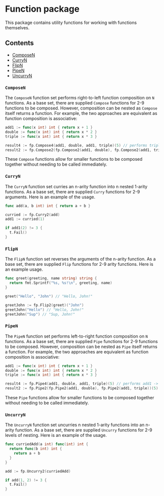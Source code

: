 # Function package

This package contains utility functions for working with functions themselves.

## Contents

- [ComposeN](#compose)
- [CurryN](#curry)
- [FlipN](#flip)
- [PipeN](#pipe)
- [UncurryN](#uncurry)

### <a name="compose">`ComposeN`</a>

The `ComposeN` function set performs right-to-left function composition on `N` functions. As a base set, there are supplied `Compose` functions for 2-9 functions to be composed. However, composition can be nested as `Compose` itself returns a function. For example, the two approaches are equivalent as function composition is associative:

```go
add1 := func(x int) int { return x + 1 }
double := func(x int) int { return x * 2 }
triple := func(x int) int { return x * 3 }

result4 := fp.Compose4(add1, double, add1, triple)(5) // performs triple -> add1 -> double -> add1
result2 := fp.Compose2(fp.Compose2(add1, double), fp.Compose2(add1, triple))(5) // performs (triple -> add1) -> (double -> add1)
```

These `Compose` functions allow for smaller functions to be composed together without needing to be called immediately.

### <a name="curry">`CurryN`</a>

The `CurryN` function set curries an n-arity function into n nested 1-arity functions. As a base set, there are supplied `Curry` functions for 2-9 arguments. Here is an example of the usage.

```go
func add(a, b int) int { return a + b }

curried := fp.Curry2(add)
add1 := curried(1)

if add1(2) != 3 {
  t.Fail()
}
```

### <a name="flip">`FlipN`</a>

The `FlipN` function set reverses the arguments of the n-arity function. As a base set, there are supplied `Flip` functions for 2-9 arity functions. Here is an example usage.

```go
func greet(greeting, name string) string {
  return fmt.Sprintf("%s, %s!\n", greeting, name)
}

greet("Hello", "John") // "Hello, John!"

greetJohn := fp.Flip2(greet)("John")
greetJohn("Hello") // "Hello, John!"
greetJohn("Sup") // "Sup, John!"
```

### <a name="pipe">`PipeN`</a>

The `PipeN` function set performs left-to-right function composition on `N` functions. As a base set, there are supplied `Pipe` functions for 2-9 functions to be composed. However, composition can be nested as `Pipe` itself returns a function. For example, the two approaches are equivalent as function composition is associative:

```go
add1 := func(x int) int { return x + 1 }
double := func(x int) int { return x * 2 }
triple := func(x int) int { return x * 3 }

result4 := fp.Pipe4(add1, double, add1, triple)(5) // performs add1 -> double -> add1 -> triple
result2 := fp.Pipe2(fp.Pipe2(add1, double), fp.Pipe2(add1, triple))(5) // performs (add1 -> double) -> (add1 -> triple)
```

These `Pipe` functions allow for smaller functions to be composed together without needing to be called immediately.

### <a name="uncurry">`UncurryN`</a>

The `UncurryN` function set uncurries n nested 1-arity functions into an n-arity function. As a base set, there are supplied `Uncurry` functions for 2-9 levels of nesting. Here is an example of the usage.

```go
func curriedAdd(a int) func(int) int {
  return func(b int) int {
    return a + b
  }
}

add := fp.Uncurry2(curriedAdd)

if add(1, 2) != 3 {
  t.Fail()
}
```
